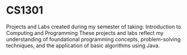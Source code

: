 # CS1301
Projects and Labs created during my semester of taking: Introduction to Computing and Programming
These projects and labs reflect my understanding of foundational programming concepts, problem-solving techniques, and the application of basic algorithms using Java.
